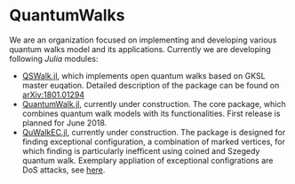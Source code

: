 # QuantumWalks

We are an organization focused on implementing and developing various quantum walks model and its applications. Currently we are developing following *Julia* modules:
* [QSWalk.jl](https://github.com/QuantumWalks/QSWalk.jl), which implements open quantum walks based on GKSL master euqation. Detailed description of the package can be found on [arXiv:1801.01294](https://arxiv.org/abs/1801.01294)
* [QuantumWalk.jl](https://github.com/QuantumWalks/QuantumWalk.jl), currently under construction. The core package, which combines quantum walk models with its functionalities. First release is planned for June 2018. 
* [QuWalkEC.jl](https://github.com/QuantumWalks/QuWalkEC.jl), currently under construction. The package is designed for finding exceptional configuration, a combination of marked vertices, for which finding is particularly inefficent using coined and Szegedy quantum walk. Exemplary appliation of exceptional configrations are DoS attacks, see [here](https://arxiv.org/abs/1802.10041).


